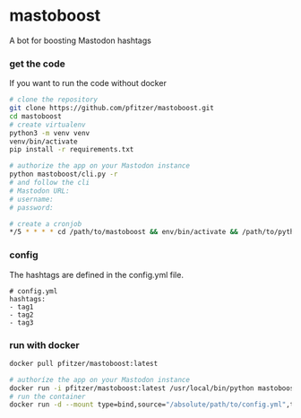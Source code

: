 # mastoboost
A bot for boosting Mastodon hashtags

### get the code
If you want to run the code without docker

```bash
# clone the repository
git clone https://github.com/pfitzer/mastoboost.git
cd mastoboost
# create virtualenv
python3 -m venv venv
venv/bin/activate
pip install -r requirements.txt

# authorize the app on your Mastodon instance
python mastoboost/cli.py -r
# and follow the cli
# Mastodon URL:
# username:
# password:

# create a cronjob
*/5 * * * * cd /path/to/mastoboost && env/bin/activate && /path/to/python mastodon/cli.py >> cron_log.log 2>&1
```


### config
The hashtags are defined in the config.yml file.

```
# config.yml
hashtags:
- tag1
- tag2
- tag3
```

### run with docker

```bash
docker pull pfitzer/mastoboost:latest

# authoríze the app on your Mastodon instance
docker run -i pfitzer/mastoboost:latest /usr/local/bin/python mastoboost/cli.py -r
# run the container
docker run -d --mount type=bind,source="/absolute/path/to/config.yml",target=/app/config.yml pfitzer/mastoboost:latest
```
